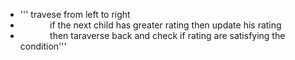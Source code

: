 * ''' travese from left to right
*             if the next child has greater rating then update his rating
*             then taraverse back and check if rating are satisfying the condition'''